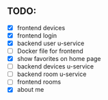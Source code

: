 ## TODO:

- [x] frontend devices
- [x] frontend login
- [x] backend user u-service
- [ ] Docker file for frontend
- [x] show favorites on home page
- [ ] backend devices u-service
- [ ] backend room u-service
- [ ] frontend rooms
- [x] about me
